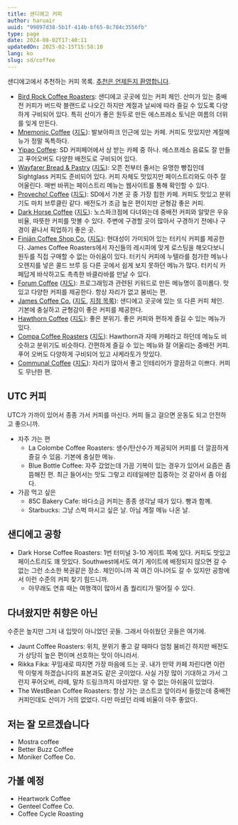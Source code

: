 ```yaml
---
title: 샌디에고 커피
author: haruair
uuid: "99897d38-5b1f-414b-bf65-8c784c3556fb"
type: page
date: 2024-08-02T17:40:11
updatedOn: 2025-02-15T15:58:10
lang: ko
slug: sd/coffee
---
```


샌디에고에서 추천하는 커피 목록. [추천은 언제든지 환영합니다](https://forms.gle/VET6pUuCvMBfxE219).

- [Bird Rock Coffee Roasters](https://birdrockcoffee.com/):
  샌디에고 곳곳에 있는 커피 체인. 산미가 있는 중배전 커피가 버드락 블랜드로
  나오긴 하지만 계절과 날씨에 따라 즐길 수 있도록 다양하게 구비되어 있다. 특히
  산미가 좋은 원두로 만든 에스프레소 토닉은 여름의 더위를 잊게 만든다.
- [Mnemonic Coffee](https://www.mnemonic.coffee)
  ([지도](https://maps.app.goo.gl/184cQaPG6WkndGAD8)):
  발보아파크 인근에 있는 카페. 커피도 맛있지만 계절메뉴가 정말 독특하다.
- [Yipao Coffee](https://yipao-coffee.com/): SD 커피페어에서 상 받는
  카페 중 하나. 에스프레소 음료도 잘 만들고 푸어오버도 다양한 배전도로 구비되어
  있다.
- [Wayfarer Bread & Pastry](https://www.wayfarerbread.com/)
  ([지도](https://maps.app.goo.gl/F4vumjC5AzVfsiVX6)):
  오픈 전부터 줄서는 유명한 빵집인데 Sightglass 커피도 준비되어 있다. 커피
  자체도 맛있지만 페이스트리와도 아주 잘 어울린다. 매번 바뀌는 페이스트리 메뉴는
  웹사이트를 통해 확인할 수 있다.
- [Provecho! Coffee](https://provechocoffee.com/)
  ([지도](https://maps.app.goo.gl/w4KvfSiSai38ytti7)):
  SD에서 가본 곳 중 가장 힙한 카페. 커피도 맛있고 분위기도 마치 브루클린 같다.
  배전도가 조금 높은 편이지만 균형감 좋은 커피.
- [Dark Horse Coffee](https://www.darkhorsecoffeeroasters.com/)
  ([지도](https://maps.app.goo.gl/Luf8sdsyCA7ywvY46)):
  노스파크점에 다녀와는데 중배전 커피와 알맞은 우유 비율, 따뜻한 커피를 맛볼 수
  있다. 주변에 구경할 곳이 많아서 구경하기 전에나 구경이 끝나서 픽업하기 좋은
  곳.
- [Finjān Coffee Shop Co.](https://finjanco.com/)
  ([지도](https://maps.app.goo.gl/Nibo2AQ8bMH9mLCz6)):
  현대성이 가미되어 있는 터키식 커피를 제공한다. James Coffee Roasters에서
  자신들의 레시피에 맞게 로스팅을 해오다보니 원두를 직접 구매할 수 없는 아쉬움이
  있다. 터키식 커피에 누텔라를 첨가한 메뉴나 오렌지를 넣은 콜드 브루 등 다른
  곳에서 쉽게 보지 못하던 메뉴가 많다. 터키식 카페답게 바삭하고도 촉촉한
  바클라바를 만날 수 있다.
- [Forum Coffee](https://www.forumcoffees.com/)
  ([지도](https://maps.app.goo.gl/3dCD26WtriY9yGzv7)):
  프로그래밍과 관련된 키워드로 만든 메뉴명이 흥미롭다. 맛있고 다양한 커피를
  제공한다. 항상 자리가 없고 붐비는 편.
- [James Coffee Co.](https://jamescoffeeco.com/)
  ([지도](https://maps.app.goo.gl/F3Ew7a6XsrRN26gN8),
  [지점 목록](https://jamescoffeeco.com/pages/locations)):
  샌디에고 곳곳에 있는 또 다른 커피 체인. 기본에 충실하고 균형감이 좋은 커피를
  제공한다.
- [Hawthorn Coffee](https://www.hawthorncoffee.com/)
  ([지도](https://maps.app.goo.gl/apUng4P9t6BbshRW7)):
  좋은 분위기. 좋은 커피와 편하게 즐길 수 있는 메뉴가 있다.
- [Compa Coffee Roasters](https://www.compacoffeeroasters.com/)
  ([지도](https://maps.app.goo.gl/MFExVeuB7X1wukLX6)):
  Hawthorn과 자매 카페라고 하던데 메뉴도 비슷하고 분위기도 비슷하다. 간편하게
  즐길 수 있는 메뉴와 잘 어울리는 중배전 커피. 푸어 오버도 다양하게 구비되어 있고
  샤케라토가 맛있다.
- [Communal Coffee](https://communalcoffee.com/)
  ([지도](https://maps.app.goo.gl/EK3mtUjaM8UYFB727)):
  자리가 많아서 좋고 인테리어가 깔끔하고 이쁘다. 커피도 무난한 편.

## UTC 커피

UTC가 가까이 있어서 종종 가서 커피를 마신다. 커피 들고 걸으면 운동도 되고
안전하고 좋으니까.

- 자주 가는 편 
  - La Colombe Coffee Roasters:
    생수/탄산수가 제공되어 커피를 더 깔끔하게 즐길 수 있음. 기본에 충실한 메뉴.
  - Blue Bottle Coffee:
    자주 갔었는데 가끔 기복이 있는 경우가 있어서 요즘은 좀 뜸해진 편.
    최근 들어서는 맛도 그렇고 리테일에만 집중하는 것 같아서 좀 아쉽다.
- 가끔 먹고 싶은
  - 85C Bakery Cafe: 바다소금 커피는 종종 생각날 때가 있다. 빵과 함꼐.
  - Starbucks: 그냥 스벅 마시고 싶은 날. 아님 계절 메뉴 나온 날.

## 샌디에고 공항 

- Dark Horse Coffee Roasters: 1번 터미널 3-10 게이트 쪽에 있다. 커피도 맛있고
  페이스트리도 꽤 맛있다. Southwest에서도 여기 게이트에 배정되지 않으면 갈 수
  없는 그런 소소한 복권같은 장소. 체인이니까 꼭 여긴 아니어도 갈 수 있지만
  공항에서 이런 수준의 커피 찾기 힘드니까.
  - 아무래도 연휴 때는 여행객이 많아서 좀 퀄리티가 떨어질 수 있다.

## 다녀왔지만 취향은 아닌

수준은 높지만 그저 내 입맛이 아니었던 곳들. 그래서 아쉬웠던 곳들은 여기에.

- Jaunt Coffee Roasters: 위치, 분위기 좋고 갈 때마다 엄청 붐비긴 하지만 배전도가
  상당히 높은 편이며 선호하는 맛이 아니라서.
- Rikka Fika: 꾸밈새로 따지면 가장 마음에 드는 곳. 내가 만약 카페 차린다면 이런
  딱 이렇게 하겠습니다의 표본과도 같은 곳이었다. 사실 가장 많이 기대하고 가서
  그런지 푸어오버, 라떼, 말차 드링크까지 마셨지만. 알 수 없는 아쉬움이 있었다.
- The WestBean Coffee Roasters: 항상 가는 코스트코 앞이라서 들렸는데 중배전
  커피인데도 산미가 거의 없었다. 다만 마셨던 라떼 비율이 아주 좋았다.

## 저는 잘 모르겠습니다

- Mostra coffee
- Better Buzz Coffee
- Moniker Coffee Co.

## 가볼 예정

- Heartwork Coffee
- Genteel Coffee Co.
- Coffee Cycle Roasting

